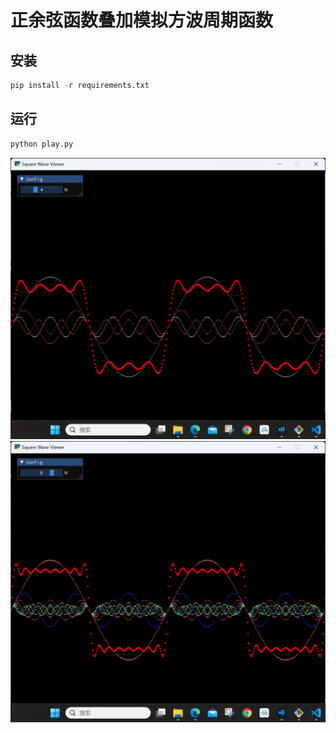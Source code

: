 # 正余弦函数叠加模拟方波周期函数

## 安装
```python
pip install -r requirements.txt
```

## 运行
```python
python play.py
```
![4个正余弦函数叠加](./images/N4.jpg)
![8个正余弦函数叠加](./images/N8.jpg)